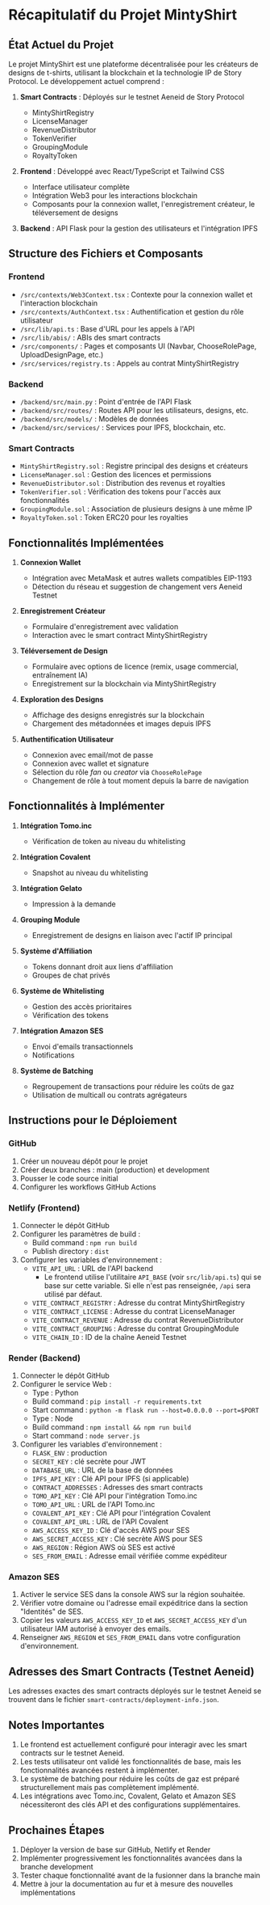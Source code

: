 # Récapitulatif du Projet MintyShirt

## État Actuel du Projet

Le projet MintyShirt est une plateforme décentralisée pour les créateurs de designs de t-shirts, utilisant la blockchain et la technologie IP de Story Protocol. Le développement actuel comprend :

1. **Smart Contracts** : Déployés sur le testnet Aeneid de Story Protocol
   - MintyShirtRegistry
   - LicenseManager
   - RevenueDistributor
   - TokenVerifier
   - GroupingModule
   - RoyaltyToken

2. **Frontend** : Développé avec React/TypeScript et Tailwind CSS
   - Interface utilisateur complète
   - Intégration Web3 pour les interactions blockchain
   - Composants pour la connexion wallet, l'enregistrement créateur, le téléversement de designs

3. **Backend** : API Flask pour la gestion des utilisateurs et l'intégration IPFS

## Structure des Fichiers et Composants

### Frontend
- `/src/contexts/Web3Context.tsx` : Contexte pour la connexion wallet et l'interaction blockchain
- `/src/contexts/AuthContext.tsx` : Authentification et gestion du rôle utilisateur
- `/src/lib/api.ts` : Base d'URL pour les appels à l'API
- `/src/lib/abis/` : ABIs des smart contracts
- `/src/components/` : Pages et composants UI (Navbar, ChooseRolePage, UploadDesignPage, etc.)
- `/src/services/registry.ts` : Appels au contrat MintyShirtRegistry

### Backend
- `/backend/src/main.py` : Point d'entrée de l'API Flask
- `/backend/src/routes/` : Routes API pour les utilisateurs, designs, etc.
- `/backend/src/models/` : Modèles de données
- `/backend/src/services/` : Services pour IPFS, blockchain, etc.

### Smart Contracts
- `MintyShirtRegistry.sol` : Registre principal des designs et créateurs
- `LicenseManager.sol` : Gestion des licences et permissions
- `RevenueDistributor.sol` : Distribution des revenus et royalties
- `TokenVerifier.sol` : Vérification des tokens pour l'accès aux fonctionnalités
- `GroupingModule.sol` : Association de plusieurs designs à une même IP
- `RoyaltyToken.sol` : Token ERC20 pour les royalties

## Fonctionnalités Implémentées

1. **Connexion Wallet**
   - Intégration avec MetaMask et autres wallets compatibles EIP-1193
   - Détection du réseau et suggestion de changement vers Aeneid Testnet

2. **Enregistrement Créateur**
   - Formulaire d'enregistrement avec validation
   - Interaction avec le smart contract MintyShirtRegistry

3. **Téléversement de Design**
   - Formulaire avec options de licence (remix, usage commercial, entraînement IA)
   - Enregistrement sur la blockchain via MintyShirtRegistry

4. **Exploration des Designs**
   - Affichage des designs enregistrés sur la blockchain
   - Chargement des métadonnées et images depuis IPFS

5. **Authentification Utilisateur**
   - Connexion avec email/mot de passe
   - Connexion avec wallet et signature
   - Sélection du rôle *fan* ou *creator* via `ChooseRolePage`
   - Changement de rôle à tout moment depuis la barre de navigation

## Fonctionnalités à Implémenter

1. **Intégration Tomo.inc**
   - Vérification de token au niveau du whitelisting

2. **Intégration Covalent**
   - Snapshot au niveau du whitelisting

3. **Intégration Gelato**
   - Impression à la demande

4. **Grouping Module**
   - Enregistrement de designs en liaison avec l'actif IP principal

5. **Système d'Affiliation**
   - Tokens donnant droit aux liens d'affiliation
   - Groupes de chat privés

6. **Système de Whitelisting**
   - Gestion des accès prioritaires
   - Vérification des tokens

7. **Intégration Amazon SES**
   - Envoi d'emails transactionnels
   - Notifications

8. **Système de Batching**
   - Regroupement de transactions pour réduire les coûts de gaz
   - Utilisation de multicall ou contrats agrégateurs

## Instructions pour le Déploiement

### GitHub
1. Créer un nouveau dépôt pour le projet
2. Créer deux branches : main (production) et development
3. Pousser le code source initial
4. Configurer les workflows GitHub Actions

### Netlify (Frontend)
1. Connecter le dépôt GitHub
2. Configurer les paramètres de build :
   - Build command : `npm run build`
   - Publish directory : `dist`
3. Configurer les variables d'environnement :
   - `VITE_API_URL` : URL de l'API backend
     - Le frontend utilise l'utilitaire `API_BASE` (voir `src/lib/api.ts`) qui se
       base sur cette variable. Si elle n'est pas renseignée, `/api` sera
       utilisé par défaut.
   - `VITE_CONTRACT_REGISTRY` : Adresse du contrat MintyShirtRegistry
   - `VITE_CONTRACT_LICENSE` : Adresse du contrat LicenseManager
   - `VITE_CONTRACT_REVENUE` : Adresse du contrat RevenueDistributor
   - `VITE_CONTRACT_GROUPING` : Adresse du contrat GroupingModule
   - `VITE_CHAIN_ID` : ID de la chaîne Aeneid Testnet

### Render (Backend)
1. Connecter le dépôt GitHub
2. Configurer le service Web :
   - Type : Python
   - Build command : `pip install -r requirements.txt`
   - Start command : `python -m flask run --host=0.0.0.0 --port=$PORT`
   - Type : Node
   - Build command : `npm install && npm run build`
   - Start command : `node server.js`
3. Configurer les variables d'environnement :
   - `FLASK_ENV` : production
   - `SECRET_KEY` : clé secrète pour JWT
   - `DATABASE_URL` : URL de la base de données
   - `IPFS_API_KEY` : Clé API pour IPFS (si applicable)
   - `CONTRACT_ADDRESSES` : Adresses des smart contracts
   - `TOMO_API_KEY` : Clé API pour l'intégration Tomo.inc
   - `TOMO_API_URL` : URL de l'API Tomo.inc
   - `COVALENT_API_KEY` : Clé API pour l'intégration Covalent
   - `COVALENT_API_URL` : URL de l'API Covalent
   - `AWS_ACCESS_KEY_ID` : Clé d'accès AWS pour SES
   - `AWS_SECRET_ACCESS_KEY` : Clé secrète AWS pour SES
   - `AWS_REGION` : Région AWS où SES est activé
   - `SES_FROM_EMAIL` : Adresse email vérifiée comme expéditeur

### Amazon SES

1. Activer le service SES dans la console AWS sur la région souhaitée.
2. Vérifier votre domaine ou l'adresse email expéditrice dans la section
   "Identités" de SES.
3. Copier les valeurs `AWS_ACCESS_KEY_ID` et `AWS_SECRET_ACCESS_KEY` d'un
   utilisateur IAM autorisé à envoyer des emails.
4. Renseigner `AWS_REGION` et `SES_FROM_EMAIL` dans votre configuration
   d'environnement.

## Adresses des Smart Contracts (Testnet Aeneid)

Les adresses exactes des smart contracts déployés sur le testnet Aeneid se trouvent dans le fichier `smart-contracts/deployment-info.json`.

## Notes Importantes

1. Le frontend est actuellement configuré pour interagir avec les smart contracts sur le testnet Aeneid.
2. Les tests utilisateur ont validé les fonctionnalités de base, mais les fonctionnalités avancées restent à implémenter.
3. Le système de batching pour réduire les coûts de gaz est préparé structurellement mais pas complètement implémenté.
4. Les intégrations avec Tomo.inc, Covalent, Gelato et Amazon SES nécessiteront des clés API et des configurations supplémentaires.

## Prochaines Étapes

1. Déployer la version de base sur GitHub, Netlify et Render
2. Implémenter progressivement les fonctionnalités avancées dans la branche development
3. Tester chaque fonctionnalité avant de la fusionner dans la branche main
4. Mettre à jour la documentation au fur et à mesure des nouvelles implémentations
